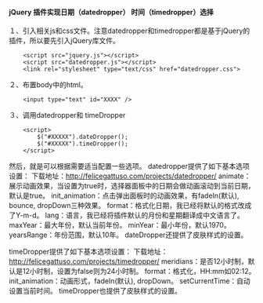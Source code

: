 #### jQuery 插件实现日期（datedropper） 时间（timedropper）选择

１、引入相关js和css文件。注意datedropper和timedropper都是基于jQuery的插件，所以要先引入jQuery库文件。

```
    <script src="jquery.js"></script> 
    <script src="datedropper.js"></script> 
    <link rel="stylesheet" type="text/css" href="datedropper.css">
```

２、布置body中的html。
```
    <input type="text" id="XXXX" />

```
３、调用datedropper和 timeDropper
```
    <script> 
        $("#XXXXX").dateDropper(); 
        $("#XXXXX").timeDropper();         
    </script>
```
然后，就是可以根据需要适当配置一些选项。
datedropper提供了如下基本选项设置： 下载地址：http://felicegattuso.com/projects/datedropper/
    animate：展示动画效果，当设置为true时，选择器面板中的日期会做动画滚动到当前日期，默认是true。
    init_animation：点击弹出面板时的动画效果，有fadeIn(默认), bounce, dropDown三种效果。
    format：格式化日期，我已经将默认的格式改成了Y-m-d。
    lang：语言，我已经将插件默认的月份和星期翻译成中文语言了。
    maxYear：最大年份，默认当前年份。
    minYear：最小年份，默认1970。
    yearsRange：年份范围，默认10年。
    dateDropper还提供了皮肤样式的设置。

timeDropper提供了如下基本选项设置：  下载地址：http://felicegattuso.com/projects/timedropper/
    meridians：是否12小时制，默认是12小时制，设置为false则为24小时制。
    format：格式化，HH:mm如02:12。
    init_animation：动画形式，fadeIn(默认), dropDown。
    setCurrentTime：自动设置当前时间。
    timeDropper也提供了皮肤样式的设置。